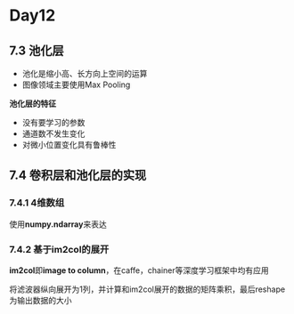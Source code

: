 # Day12

## 7.3 池化层

- 池化是缩小高、长方向上空间的运算
- 图像领域主要使用Max Pooling

**池化层的特征**

- 没有要学习的参数
- 通道数不发生变化
- 对微小位置变化具有鲁棒性

## 7.4 卷积层和池化层的实现

### 7.4.1 4维数组

使用**numpy.ndarray**来表达

### 7.4.2 基于**im2col**的展开

**im2col**即**image to column**，在caffe，chainer等深度学习框架中均有应用

将滤波器纵向展开为1列，并计算和im2col展开的数据的矩阵乘积，最后reshape为输出数据的大小

